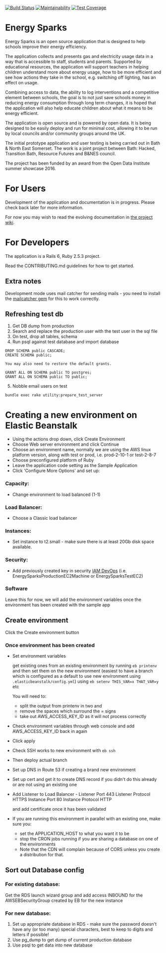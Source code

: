 [![Build Status](https://travis-ci.org/BathHacked/energy-sparks.svg?branch=master)](https://travis-ci.org/BathHacked/energy-sparks)
[![Maintainability](https://api.codeclimate.com/v1/badges/1d4f9219bfa9e5848154/maintainability)](https://codeclimate.com/github/BathHacked/energy-sparks/maintainability)
[![Test Coverage](https://api.codeclimate.com/v1/badges/1d4f9219bfa9e5848154/test_coverage)](https://codeclimate.com/github/BathHacked/energy-sparks/test_coverage)



# Energy Sparks

Energy Sparks is an open source application that is designed to help schools improve their energy efficiency.

The application collects and presents gas and electricity usage data in a way that is accessible to staff, students and parents. Supported by educational resources, the application will support teachers in helping children understand more about energy usage, how to be more efficient and see how actions they take in the school, e.g. switching off lighting, has an effect on usage.

Combining access to data, the ability to log interventions and a competitive element between schools, the goal is to not just save schools money in reducing energy consumption through long term changes, it is hoped that the application will also help educate children about what it means to be energy efficient.

The application is open source and is powered by open data. It is being designed to be easily deploy and run for minimal cost, allowing it to be run by local councils and/or community groups around the UK.

The initial prototype application and user testing is being carried out in Bath & North East Somerset. The work is a joint project between Bath: Hacked, Transition Bath, Resource Futures and B&NES council.

The project has been funded by an award from the Open Data Institute summer showcase 2016.

# For Users

Development of the application and documentation is in progress. Please check back later for more information.

For now you may wish to read the evolving documentation in [the project wiki](https://github.com/BathHacked/energy-sparks/wiki).

# For Developers

The application is a Rails 6, Ruby 2.5.3 project.

Read the CONTRIBUTING.md guidelines for how to get started.

## Extra notes

Development mode uses mail catcher for sending mails - you need to install the [mailcatcher gem](https://github.com/sj26/mailcatcher) for this to work correctly.

## Refreshing test db

1) Get DB dump from production
2) Search and replace the production user with the test user in the sql file
3) On test, drop all tables, schema
4) Run psql against test database and import database

```
DROP SCHEMA public CASCADE;
CREATE SCHEMA public;

You may also need to restore the default grants.

GRANT ALL ON SCHEMA public TO postgres;
GRANT ALL ON SCHEMA public TO public;
```
5) Nobble email users on test
```
bundle exec rake utility:prepare_test_server
```

# Creating a new environment on Elastic Beanstalk

* Using the actions drop down, click Create Environment
* Choose Web server environment and click Continue
* Choose an environment name, normally we are using the AWS linux platform version, along with test or prod, i.e. prod-2-10-1 or test-2-8-7
* Choose preconfigured platform of Ruby
* Leave the application code setting as the Sample Application
* Click 'Configure More Options' and set up:

### Capacity:

* Change environment to load balanced (1-1)

### Load Balancer:

* Choose a Classic load balancer

### Instances:

* Set instance to t2.small - make sure there is at least 20Gb disk space available.

### Security:

* Add previously created key in security [IAM DevOps](https://eu-west-2.console.aws.amazon.com/ec2/v2/home?region=eu-west-2#KeyPairs:sort=keyName) (i.e. EnergySparksProductionEC2Machine or EnergySparksTestEC2)

### Software

Leave this for now, we will add the environment variables once the environment has been created with the sample app

## Create environment

Click the Create environment button

### Once environment has been created

  * Set environment variables

    get existing ones from an existing environment by running ```eb printenv``` and then set them on the new environment (easiest to have a branch which is configured as a default to use new environment using ```.elasticbeanstalk/config.yml```) using ```eb setenv THIS_VAR=x THAT_VAR=y``` etc

    You will need to:
     * split the output from printenv in two and
     * remove the spaces which surround the = signs
     * take out AWS_ACCESS_KEY_ID as it will not process correctly

  * Check environment variables through web console and add AWS_ACCESS_KEY_ID back in again
  * Click apply

  * Check SSH works to new environment with ```eb ssh```
  * Then deploy actual branch

  * Set up DNS in Route 53 if creating a brand new environment
  * Set up cert and get it to create DNS record if you didn't do this already or are not using an existing one

  * Add Listener to Load Balancer -
      Listener Port 443
      Listener Protocol HTTPS
      Instance Port 80
      Instance Protocol HTTP

    and add certificate once it has been validated

   * If you are running this environment in parallel with an existing one, make sure you:
     * set the APPLICATION_HOST to what you want it to be
     * stop the CRON jobs running if you are sharing a database on one of the environments
     * Note that the CDN will complain because of CORS unless you create a distribution for that.

## Sort out Database config

### For existing database:

Get the RDS launch wizard group and add access INBOUND for the AWSEBSecurityGroup created by EB for the new instance

### For new database:

1) Set up appropriate database in RDS - make sure the password doesn't have any (or too many) special characters, best to keep to digits and letters if possible!
2) Use pg_dump to get dump of current production database
3) Use psql to get data into new database

